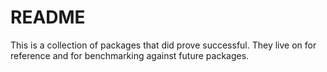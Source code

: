 # README #

This is a collection of packages that did prove successful. They live on for reference and for benchmarking against future packages.
